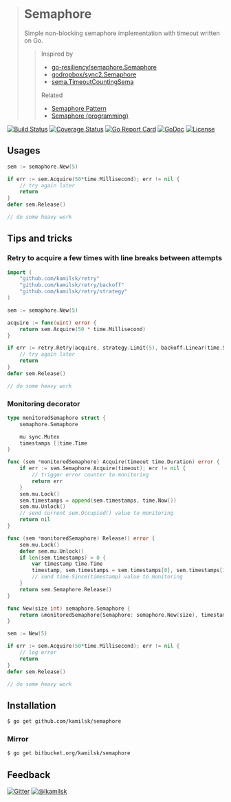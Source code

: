 > # Semaphore
>
> Simple non-blocking semaphore implementation with timeout written on Go.
>
> > Inspired by
> > - [go-resiliency/semaphore.Semaphore](https://github.com/eapache/go-resiliency/blob/008c74ab45c7c8efbbf0370fdadcf3564faa1e3e/semaphore/semaphore.go)
> > - [godropbox/sync2.Semaphore](https://github.com/dropbox/godropbox/blob/ece4db8e7759e0231f401202ffda6b5946a37ac0/sync2/semaphore.go)
> > - [sema.TimeoutCountingSema](https://github.com/tarndt/sema/blob/02de9df47f0b98e4529584d0b52baa37c2c86e7a/sema.go)
> >
> > Related
> > - [Semaphore Pattern](http://tmrts.com/go-patterns/synchronization/semaphore.html)
> > - [Semaphore (programming)](https://en.wikipedia.org/wiki/Semaphore_(programming))

[![Build Status](https://travis-ci.org/kamilsk/semaphore.svg?branch=master)](https://travis-ci.org/kamilsk/semaphore)
[![Coverage Status](https://coveralls.io/repos/github/kamilsk/semaphore/badge.svg)](https://coveralls.io/github/kamilsk/semaphore)
[![Go Report Card](https://goreportcard.com/badge/github.com/kamilsk/semaphore)](https://goreportcard.com/report/github.com/kamilsk/semaphore)
[![GoDoc](https://godoc.org/github.com/kamilsk/semaphore?status.svg)](https://godoc.org/github.com/kamilsk/semaphore)
[![License](https://img.shields.io/github/license/mashape/apistatus.svg?maxAge=2592000)](LICENSE.md)

## Usages

```go
sem := semaphore.New(5)

if err := sem.Acquire(50*time.Millisecond); err != nil {
    // try again later
    return
}
defer sem.Release()

// do some heavy work
```

## Tips and tricks

### Retry to acquire a few times with line breaks between attempts

```go
import (
	"github.com/kamilsk/retry"
	"github.com/kamilsk/retry/backoff"
	"github.com/kamilsk/retry/strategy"
)

sem := semaphore.New(5)

acquire := func(uint) error {
	return sem.Acquire(50 * time.Millisecond)
}

if err := retry.Retry(acquire, strategy.Limit(5), backoff.Linear(time.Second)); err != nil {
	// try again later
	return
}
defer sem.Release()

// do some heavy work
```

### Monitoring decorator

```go
type monitoredSemaphore struct {
	semaphore.Semaphore

	mu sync.Mutex
	timestamps []time.Time
}

func (sem *monitoredSemaphore) Acquire(timeout time.Duration) error {
	if err := sem.Semaphore.Acquire(timeout); err != nil {
		// trigger error counter to monitoring
		return err
	}
	sem.mu.Lock()
	sem.timestamps = append(sem.timestamps, time.Now())
	sem.mu.Unlock()
	// send current sem.Occupied() value to monitoring
	return nil
}

func (sem *monitoredSemaphore) Release() error {
	sem.mu.Lock()
	defer sem.mu.Unlock()
	if len(sem.timestamps) > 0 {
		var timestamp time.Time
		timestamp, sem.timestamps = sem.timestamps[0], sem.timestamps[1:]
		// send time.Since(timestamp) value to monitoring
	}
	return sem.Semaphore.Release()
}

func New(size int) semaphore.Semaphore {
	return &monitoredSemaphore{Semaphore: semaphore.New(size), timestamps: make([]time.Time, 0, size)}
}

sem := New(5)

if err := sem.Acquire(50*time.Millisecond); err != nil {
	// log error
	return
}
defer sem.Release()

// do some heavy work
```

## Installation

```bash
$ go get github.com/kamilsk/semaphore
```

### Mirror

```bash
$ go get bitbucket.org/kamilsk/semaphore
```

## Feedback

[![Gitter](https://badges.gitter.im/Join%20Chat.svg)](https://gitter.im/kamilsk/semaphore)
[![@ikamilsk](https://img.shields.io/badge/author-%40ikamilsk-blue.svg)](https://twitter.com/ikamilsk)
